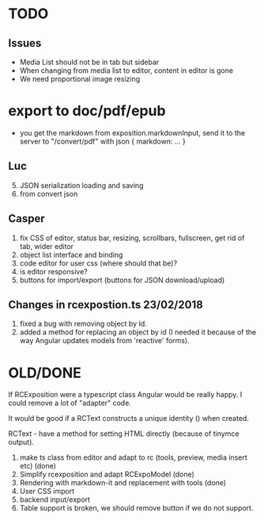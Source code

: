 # TODO

## Issues
* Media List should not be in tab but sidebar
* When changing from media list to editor, content in editor is gone
* We need proportional image resizing

# export to doc/pdf/epub
* you get the markdown from exposition.markdownInput, send it to the server to "/convert/pdf" with json { markdown: ... }


## Luc
5. JSON serialization loading and saving
6. from convert json

## Casper
1. fix CSS of editor, status bar, resizing, scrollbars, fullscreen, get rid of tab, wider editor
2. object list interface and binding 
3. code editor for user css (where should that be)?
4. is editor responsive?
5. buttons for import/export (buttons for JSON download/upload)


## Changes in rcexpostion.ts 23/02/2018

1. fixed a bug with removing object by Id.
2. added a method for replacing an object by id (I needed it because of the way Angular updates models from 'reactive' forms).

# OLD/DONE
If RCExposition were a typescript class Angular would be really happy.
I could remove a lot of "adapter" code.

It would be good if a RCText constructs a unique identity (<tag id="">) when created.

RCText - have a method for setting HTML directly (because of tinymce output).

1. make ts class from editor and adapt to rc (tools, preview, media insert etc) (done)
2. Simplify rcexposition and adapt RCExpoModel (done)
3. Rendering with markdown-it and replacement with tools (done)
4. User CSS import
6. backend input/export
7. Table support is broken, we should remove button if we do not support.
